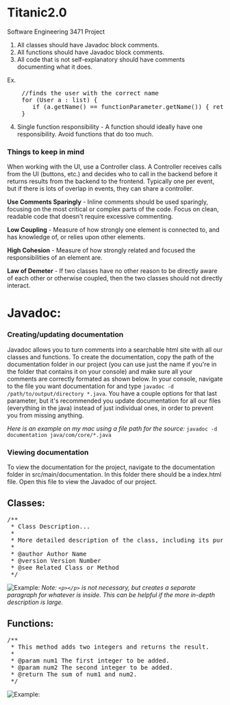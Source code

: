 # Titanic2.0
Software Engineering 3471 Project

1. All classes should have Javadoc block comments.
2. All functions should have Javadoc block comments.
3. All code that is not self-explanatory should have comments documenting what it does.

Ex.
<pre>
    //finds the user with the correct name
    for (User a : list) { 
	   if (a.getName() == functionParameter.getName()) { return a; } 
    }
</pre>
    
4. Single function responsibility - A function should ideally have one responsibility. Avoid functions that do too much.

### Things to keep in mind
When working with the UI, use a Controller class. A Controller receives calls 
from the UI (buttons, etc.) and decides who to call in the backend before it 
returns results from the backend to the frontend. Typically one per event, 
but if there is lots of overlap in events, they can share a controller.

**Use Comments Sparingly** - Inline comments should be used sparingly, focusing
 on the most critical or complex parts of the code. Focus on clean, readable code
that doesn't require excessive commenting.

**Low Coupling** - Measure of how strongly one element is connected to, and has
knowledge of, or relies upon other elements.

**High Cohesion** - Measure of how strongly related and focused the responsibilities of
an element are.

**Law of Demeter** - If two classes have no other reason to be directly aware of each
other or otherwise coupled, then the two classes should not directly interact.

# Javadoc:
### Creating/updating documentation
Javadoc allows you to turn comments into a searchable html site with all
our classes and functions. To create the documentation, copy the path of the
documentation folder in our project (you can use just the name if you're in the
folder that contains it on your console) and make sure all your comments are correctly 
formated as shown below. In your console, navigate to the file you want documentation
for and type `javadoc -d /path/to/output/directory *.java`. You have a couple
options for that last parameter, but it's recommended you update documentation
for all our files (everything in the java) instead of just individual ones,
in order to prevent you from missing anything.

*Here is an example on my mac using a file path for the source:*
`javadoc -d documentation java/com/core/*.java`

### Viewing documentation
To view the documentation for the project, navigate to the documentation folder
in src/main/documentation. In this folder there should be a index.html file. Open
this file to view the Javadoc of our project.

## Classes:
<pre>
/**
 * Class Description...
 *
 * More detailed description of the class, including its purpose, usage, and any other relevant information.
 *
 * @author Author Name
 * @version Version Number
 * @see Related Class or Method
 */
</pre>

![Example:](https://i.imgur.com/oAi474a.png)
*Note: `<p></p>` is not necessary, but creates a separate paragraph for whatever
is inside. This can be helpful if the more in-depth description is large.*

## Functions:
<pre>
/**
 * This method adds two integers and returns the result.
 *
 * @param num1 The first integer to be added.
 * @param num2 The second integer to be added.
 * @return The sum of num1 and num2.
 */
</pre>

![Example:](https://i.imgur.com/D7x3MeY.png)
